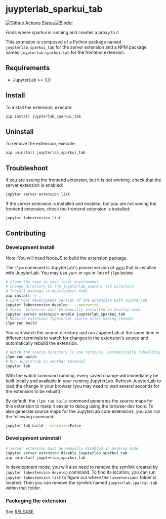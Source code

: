 # juypterlab_sparkui_tab

[![Github Actions Status](https://github.com/rajatonit/juypterlab-sparkui-tab/workflows/Build/badge.svg)](https://github.com/rajatonit/juypterlab-sparkui-tab/actions/workflows/build.yml)[![Binder](https://mybinder.org/badge_logo.svg)](https://mybinder.org/v2/gh/rajatonit/juypterlab-sparkui-tab/main?urlpath=lab)

Finds where sparkui is running and creates a proxy to it


This extension is composed of a Python package named `juypterlab_sparkui_tab`
for the server extension and a NPM package named `juypterlab-sparkui-tab`
for the frontend extension.


## Requirements

* JupyterLab >= 3.0

## Install

To install the extension, execute:

```bash
pip install juypterlab_sparkui_tab
```

## Uninstall

To remove the extension, execute:

```bash
pip uninstall juypterlab_sparkui_tab
```


## Troubleshoot

If you are seeing the frontend extension, but it is not working, check
that the server extension is enabled:

```bash
jupyter server extension list
```

If the server extension is installed and enabled, but you are not seeing
the frontend extension, check the frontend extension is installed:

```bash
jupyter labextension list
```


## Contributing

### Development install

Note: You will need NodeJS to build the extension package.

The `jlpm` command is JupyterLab's pinned version of
[yarn](https://yarnpkg.com/) that is installed with JupyterLab. You may use
`yarn` or `npm` in lieu of `jlpm` below.

```bash
# Clone the repo to your local environment
# Change directory to the juypterlab_sparkui_tab directory
# Install package in development mode
pip install -e .
# Link your development version of the extension with JupyterLab
jupyter labextension develop . --overwrite
# Server extension must be manually installed in develop mode
jupyter server extension enable juypterlab_sparkui_tab
# Rebuild extension Typescript source after making changes
jlpm run build
```

You can watch the source directory and run JupyterLab at the same time in different terminals to watch for changes in the extension's source and automatically rebuild the extension.

```bash
# Watch the source directory in one terminal, automatically rebuilding when needed
jlpm run watch
# Run JupyterLab in another terminal
jupyter lab
```

With the watch command running, every saved change will immediately be built locally and available in your running JupyterLab. Refresh JupyterLab to load the change in your browser (you may need to wait several seconds for the extension to be rebuilt).

By default, the `jlpm run build` command generates the source maps for this extension to make it easier to debug using the browser dev tools. To also generate source maps for the JupyterLab core extensions, you can run the following command:

```bash
jupyter lab build --minimize=False
```

### Development uninstall

```bash
# Server extension must be manually disabled in develop mode
jupyter server extension disable juypterlab_sparkui_tab
pip uninstall juypterlab_sparkui_tab
```

In development mode, you will also need to remove the symlink created by `jupyter labextension develop`
command. To find its location, you can run `jupyter labextension list` to figure out where the `labextensions`
folder is located. Then you can remove the symlink named `juypterlab-sparkui-tab` within that folder.

### Packaging the extension

See [RELEASE](RELEASE.md)

